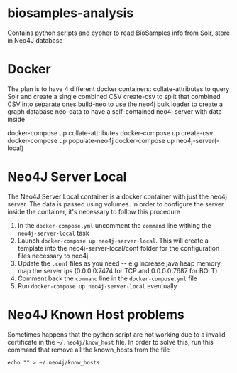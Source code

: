 # biosamples-analysis
Contains python scripts and cypher to read BioSamples info from Solr, store in Neo4J database

Docker
======


The plan is to have 4 different docker containers:
	collate-attributes to query Solr and create a single combined CSV
	create-csv to split that combined CSV into separate ones
	build-neo to use the neo4j bulk loader to create a graph database
	neo-data to have a self-contained neo4j server with data inside

docker-compose up collate-attributes
docker-compose up create-csv
docker-compose up populate-neo4j
docker-compose up neo4j-server(-local)

Neo4J Server Local
======
The Neo4J Server Local container is a docker container with just the neo4j server. The data is
passed using volumes.
In order to configure the server inside the container, it's necessary to follow this procedure
1. In the `docker-compose.yml` uncomment the `command` line withing the `neo4j-server-local` task
2. Launch `docker-compose up neo4j-server-local`. This will create a template into the neo4j-server-local/conf folder
for the configuration files necessary to neo4j
3. Update the `.conf` files as you need -- e.g increase java heap memory, map the server ips (0.0.0.0:7474 for TCP and 0.0.0.0:7687 for BOLT)
4. Comment back the `command` line in the `docker-compose.yml` file
5. Run `docker-compose up neo4j-server-local` eventually

Neo4J Known Host problems
======
Sometimes happens that the python script are not working due to a invalid certificate in the `~/.neo4j/know_host` file.
In order to solve this, run this command that remove all the known_hosts from the file
```
echo "" > ~/.neo4j/know_hosts
```
